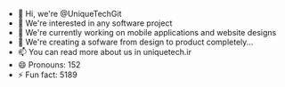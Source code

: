 - 👋 Hi, we're @UniqueTechGit
- 👀 We're interested in any software project
- 🌱 We're currently working on mobile applications and website designs
- 💞️ We're creating a sofware from design to product completely...
- 📫 You can read more about us in uniquetech.ir
- 😄 Pronouns: 152
- ⚡ Fun fact: 5189

<!---
UniqueTechGit/UniqueTechGit is a ✨ special ✨ repository because its `README.md` (this file) appears on your GitHub profile.
You can click the Preview link to take a look at your changes.
--->
